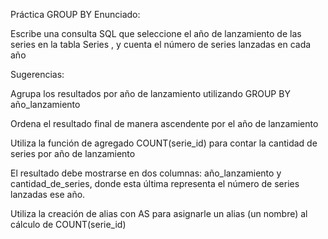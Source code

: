 Práctica GROUP BY
Enunciado:

Escribe una consulta SQL que seleccione el año de lanzamiento de las series en la tabla Series , y cuenta el número de series lanzadas en cada año



Sugerencias:

Agrupa los resultados por año de lanzamiento utilizando GROUP BY año_lanzamiento

Ordena el resultado final de manera ascendente por el año de lanzamiento

Utiliza la función de agregado COUNT(serie_id) para contar la cantidad de series por año de lanzamiento

El resultado debe mostrarse en dos columnas: año_lanzamiento y cantidad_de_series, donde esta última representa el número de series lanzadas ese año.

Utiliza la creación de alias con AS para asignarle un alias (un nombre) al cálculo de COUNT(serie_id)
